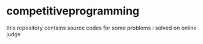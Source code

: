 # competitiveprogramming
this repository  contains source codes for some problems i solved on online judge
